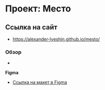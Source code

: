 # Проект: Место

## Ссылка на сайт

* https://alexander-lyeshin.github.io/mesto/

### Обзор

* 

**Figma**

* [Ссылка на макет в Figma](https://www.figma.com/file/2cn9N9jSkmxD84oJik7xL7/JavaScript.-Sprint-4?node-id=0%3A1)